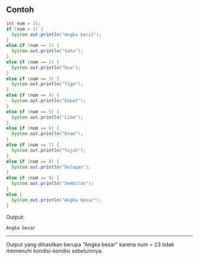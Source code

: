 ## Contoh
```java
int num = 21;
if (num < 1) {
  System.out.println("Angka kecil");
} 
else if (num == 1) {
  System.out.println("Satu");
} 
else if (num == 2) {
  System.out.println("Dua");
} 
else if (num == 3) {
  System.out.println("Tiga");
} 
else if (num == 4) {
  System.out.println("Empat");
}
else if (num == 5) {
  System.out.println("Lima");
}
else if (num == 6) {
  System.out.println("Enam");
}
else if (num == 7) {
  System.out.println("Tujuh");
}
else if (num == 8) {
  System.out.println("Delapan");
}
else if (num == 9) {
  System.out.println("Sembilan");
}
else {
  System.out.println("Angka besar");
}
```
Output:
```
Angka besar
```
---
Output yang dihasilkan berupa "Angka besar" karena num = 23 tidak memenuhi kondisi-kondisi sebelumnya.
